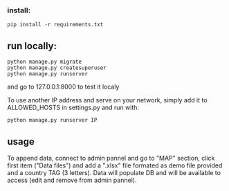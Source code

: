 

### install:
```
pip install -r requirements.txt
```

## run locally:
```
python manage.py migrate
python manage.py createsuperuser
python manage.py runserver
```
and go to 127.0.0.1:8000 to test it localy

To use another IP address and serve on your network, simply add it to ALLOWED_HOSTS in settings.py and run with: 
```
python manage.py runserver IP
```

## usage
To append data, connect to admin pannel and go to "MAP" section, click first item ("Data files") and add a ".xlsx" file formated as demo file provided and a country TAG (3 letters).
Data will populate DB and will be available to access (edit and remove from admin pannel).



